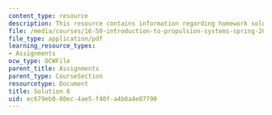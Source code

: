 ```yaml
---
content_type: resource
description: This resource contains information regarding homework solution 6.
file: /media/courses/16-50-introduction-to-propulsion-systems-spring-2012/ec679eb080ec4ae5f40fa4b0a4e07790_MIT16_50S12_sol6.pdf
file_type: application/pdf
learning_resource_types:
- Assignments
ocw_type: OCWFile
parent_title: Assignments
parent_type: CourseSection
resourcetype: Document
title: Solution 6
uid: ec679eb0-80ec-4ae5-f40f-a4b0a4e07790
---
```


